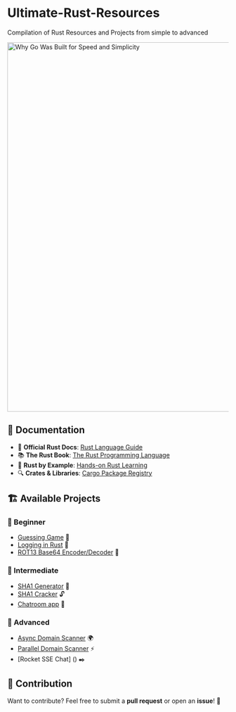 # Ultimate-Rust-Resources
Compilation of Rust Resources and Projects from simple to advanced

<img width="1600" height="840" alt="Why Go Was Built for Speed and Simplicity" src="https://github.com/user-attachments/assets/f33bca70-4bde-4589-9e13-0dfcd100cc72" />

## 📖 Documentation  

- 🔗 **Official Rust Docs**: [Rust Language Guide](https://www.rust-lang.org/learn)  
- 📚 **The Rust Book**: [The Rust Programming Language](https://doc.rust-lang.org/book/)  
- 📑 **Rust by Example**: [Hands-on Rust Learning](https://doc.rust-lang.org/stable/rust-by-example/)  
- 🔍 **Crates & Libraries**: [Cargo Package Registry](https://crates.io/)  

## 🏗 Available Projects  

### 🔹 Beginner  
- [Guessing Game](https://github.com/DhanushNehru/Ultimate-Rust-Resources/tree/main/projects/guessing_game) 🎲  
- [Logging in Rust](https://github.com/DhanushNehru/Ultimate-Rust-Resources/tree/main/projects/logging) 📝  
- [ROT13 Base64 Encoder/Decoder](https://github.com/DhanushNehru/Ultimate-Rust-Resources/tree/main/projects/rot13_base64_cipher) 🔐  

### 🔹 Intermediate  
- [SHA1 Generator](https://github.com/DhanushNehru/Ultimate-Rust-Resources/tree/main/projects/sha1_generator) 🔑  
- [SHA1 Cracker](https://github.com/DhanushNehru/Ultimate-Rust-Resources/tree/main/projects/sha1_cracker) 🔓
- [Chatroom app](https://github.com/DhanushNehru/Ultimate-Rust-Resources/tree/main/projects/chatroom) 💬

### 🔹 Advanced  
- [Async Domain Scanner](https://github.com/DhanushNehru/Ultimate-Rust-Resources/tree/main/projects/async_domain_scanner) 🌍  
- [Parallel Domain Scanner](https://github.com/DhanushNehru/Ultimate-Rust-Resources/tree/main/projects/parallel_domain_scanner) ⚡ 
- [Rocket SSE Chat]  ()  ✒️

## 🎯 Contribution  

Want to contribute? Feel free to submit a **pull request** or open an **issue**! 🚀  
